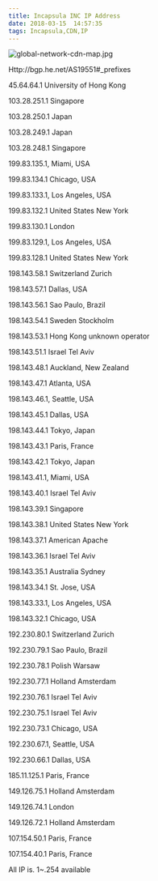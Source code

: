 ```yaml
---
title: Incapsula INC IP Address
date: 2018-03-15  14:57:35
tags: Incapsula,CDN,IP
---
```




![global-network-cdn-map.jpg](https://i.loli.net/2018/03/15/5aaa18aee8758.jpg)

Http://bgp.he.net/AS19551#_prefixes



45.64.64.1 University of Hong Kong

103.28.251.1 Singapore

103.28.250.1 Japan

103.28.249.1 Japan

103.28.248.1 Singapore

199.83.135.1, Miami, USA

199.83.134.1 Chicago, USA

199.83.133.1, Los Angeles, USA 

199.83.132.1 United States New York

199.83.130.1 London

199.83.129.1, Los Angeles, USA

199.83.128.1 United States New York

198.143.58.1 Switzerland Zurich

198.143.57.1 Dallas, USA

198.143.56.1 Sao Paulo, Brazil

198.143.54.1 Sweden Stockholm

198.143.53.1 Hong Kong unknown operator

198.143.51.1 Israel Tel Aviv

198.143.48.1 Auckland, New Zealand

198.143.47.1 Atlanta, USA

198.143.46.1, Seattle, USA

198.143.45.1 Dallas, USA

198.143.44.1 Tokyo, Japan

198.143.43.1 Paris, France

198.143.42.1 Tokyo, Japan

198.143.41.1, Miami, USA

198.143.40.1 Israel Tel Aviv

198.143.39.1 Singapore

198.143.38.1 United States New York

198.143.37.1 American Apache

198.143.36.1 Israel Tel Aviv

198.143.35.1 Australia Sydney

198.143.34.1 St. Jose, USA

198.143.33.1, Los Angeles, USA

198.143.32.1 Chicago, USA

192.230.80.1 Switzerland Zurich

192.230.79.1 Sao Paulo, Brazil

192.230.78.1 Polish Warsaw

192.230.77.1 Holland Amsterdam

192.230.76.1 Israel Tel Aviv

192.230.75.1 Israel Tel Aviv

192.230.73.1 Chicago, USA

192.230.67.1, Seattle, USA

192.230.66.1 Dallas, USA

185.11.125.1 Paris, France

149.126.75.1 Holland Amsterdam

149.126.74.1 London

149.126.72.1 Holland Amsterdam

107.154.50.1 Paris, France

107.154.40.1 Paris, France 

All IP is. 1~.254 available

